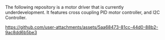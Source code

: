 The following repository is a motor driver that is currently underdevelopment. It features cross coupling PID motor controller, and I2C Controller.




https://github.com/user-attachments/assets/5aa68473-81cc-44d0-88b2-9ac8dd6b5be3

